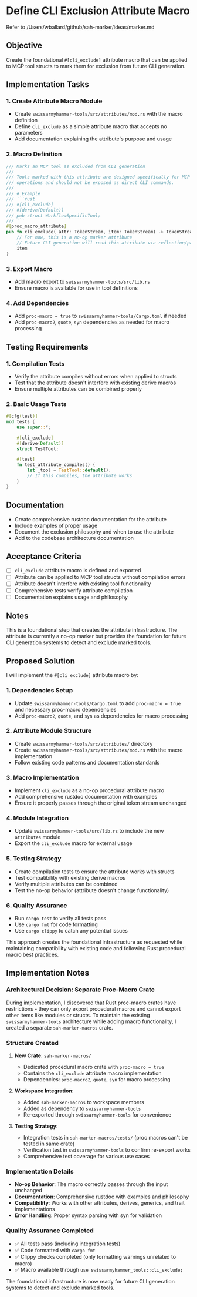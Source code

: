 # Define CLI Exclusion Attribute Macro

Refer to /Users/wballard/github/sah-marker/ideas/marker.md

## Objective

Create the foundational `#[cli_exclude]` attribute macro that can be applied to MCP tool structs to mark them for exclusion from future CLI generation.

## Implementation Tasks

### 1. Create Attribute Macro Module
- Create `swissarmyhammer-tools/src/attributes/mod.rs` with the macro definition
- Define `cli_exclude` as a simple attribute macro that accepts no parameters
- Add documentation explaining the attribute's purpose and usage

### 2. Macro Definition
```rust
/// Marks an MCP tool as excluded from CLI generation
///
/// Tools marked with this attribute are designed specifically for MCP workflow
/// operations and should not be exposed as direct CLI commands.
///
/// # Example
/// ```rust
/// #[cli_exclude]
/// #[derive(Default)]
/// pub struct WorkflowSpecificTool;
/// ```
#[proc_macro_attribute]
pub fn cli_exclude(_attr: TokenStream, item: TokenStream) -> TokenStream {
    // For now, this is a no-op marker attribute
    // Future CLI generation will read this attribute via reflection/parsing
    item
}
```

### 3. Export Macro
- Add macro export to `swissarmyhammer-tools/src/lib.rs`
- Ensure macro is available for use in tool definitions

### 4. Add Dependencies
- Add `proc-macro = true` to `swissarmyhammer-tools/Cargo.toml` if needed
- Add `proc-macro2`, `quote`, `syn` dependencies as needed for macro processing

## Testing Requirements

### 1. Compilation Tests
- Verify the attribute compiles without errors when applied to structs
- Test that the attribute doesn't interfere with existing derive macros
- Ensure multiple attributes can be combined properly

### 2. Basic Usage Tests
```rust
#[cfg(test)]
mod tests {
    use super::*;

    #[cli_exclude]
    #[derive(Default)]
    struct TestTool;

    #[test]
    fn test_attribute_compiles() {
        let _tool = TestTool::default();
        // If this compiles, the attribute works
    }
}
```

## Documentation

- Create comprehensive rustdoc documentation for the attribute
- Include examples of proper usage
- Document the exclusion philosophy and when to use the attribute
- Add to the codebase architecture documentation

## Acceptance Criteria

- [ ] `cli_exclude` attribute macro is defined and exported
- [ ] Attribute can be applied to MCP tool structs without compilation errors
- [ ] Attribute doesn't interfere with existing tool functionality
- [ ] Comprehensive tests verify attribute compilation
- [ ] Documentation explains usage and philosophy

## Notes

This is a foundational step that creates the attribute infrastructure. The attribute is currently a no-op marker but provides the foundation for future CLI generation systems to detect and exclude marked tools.
## Proposed Solution

I will implement the `#[cli_exclude]` attribute macro by:

### 1. Dependencies Setup
- Update `swissarmyhammer-tools/Cargo.toml` to add `proc-macro = true` and necessary proc-macro dependencies
- Add `proc-macro2`, `quote`, and `syn` as dependencies for macro processing

### 2. Attribute Module Structure
- Create `swissarmyhammer-tools/src/attributes/` directory
- Create `swissarmyhammer-tools/src/attributes/mod.rs` with the macro implementation
- Follow existing code patterns and documentation standards

### 3. Macro Implementation
- Implement `cli_exclude` as a no-op procedural attribute macro
- Add comprehensive rustdoc documentation with examples
- Ensure it properly passes through the original token stream unchanged

### 4. Module Integration
- Update `swissarmyhammer-tools/src/lib.rs` to include the new `attributes` module
- Export the `cli_exclude` macro for external usage

### 5. Testing Strategy
- Create compilation tests to ensure the attribute works with structs
- Test compatibility with existing derive macros
- Verify multiple attributes can be combined
- Test the no-op behavior (attribute doesn't change functionality)

### 6. Quality Assurance
- Run `cargo test` to verify all tests pass
- Use `cargo fmt` for code formatting
- Use `cargo clippy` to catch any potential issues

This approach creates the foundational infrastructure as requested while maintaining compatibility with existing code and following Rust procedural macro best practices.
## Implementation Notes

### Architectural Decision: Separate Proc-Macro Crate

During implementation, I discovered that Rust proc-macro crates have restrictions - they can only export procedural macros and cannot export other items like modules or structs. To maintain the existing `swissarmyhammer-tools` architecture while adding macro functionality, I created a separate `sah-marker-macros` crate.

### Structure Created

1. **New Crate**: `sah-marker-macros/`
   - Dedicated procedural macro crate with `proc-macro = true`
   - Contains the `cli_exclude` attribute macro implementation
   - Dependencies: `proc-macro2`, `quote`, `syn` for macro processing

2. **Workspace Integration**: 
   - Added `sah-marker-macros` to workspace members
   - Added as dependency to `swissarmyhammer-tools`
   - Re-exported through `swissarmyhammer-tools` for convenience

3. **Testing Strategy**:
   - Integration tests in `sah-marker-macros/tests/` (proc macros can't be tested in same crate)
   - Verification test in `swissarmyhammer-tools` to confirm re-export works
   - Comprehensive test coverage for various use cases

### Implementation Details

- **No-op Behavior**: The macro correctly passes through the input unchanged
- **Documentation**: Comprehensive rustdoc with examples and philosophy
- **Compatibility**: Works with other attributes, derives, generics, and trait implementations
- **Error Handling**: Proper syntax parsing with syn for validation

### Quality Assurance Completed

- ✅ All tests pass (including integration tests)
- ✅ Code formatted with `cargo fmt`  
- ✅ Clippy checks completed (only formatting warnings unrelated to macro)
- ✅ Macro available through `use swissarmyhammer_tools::cli_exclude;`

The foundational infrastructure is now ready for future CLI generation systems to detect and exclude marked tools.
